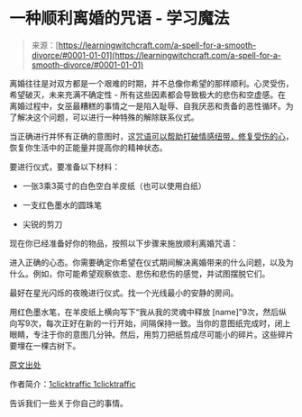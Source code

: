 <!--yml

分类：未分类

日期：2024-06-12 18:16:48

-->

# 一种顺利离婚的咒语 - 学习魔法

> 来源：[https://learningwitchcraft.com/a-spell-for-a-smooth-divorce/#0001-01-01](https://learningwitchcraft.com/a-spell-for-a-smooth-divorce/#0001-01-01)

离婚往往是对双方都是一个艰难的时期，并不总像你希望的那样顺利。心灵受伤，希望破灭，未来充满不确定性 - 所有这些因素都会导致极大的悲伤和空虚感。在离婚过程中，女巫最糟糕的事情之一是陷入耻辱、自我厌恶和责备的恶性循环。为了解决这个问题，可以进行一种特殊的解除联系仪式。

当正确进行并怀有正确的意图时，这[咒语可以帮助打破情感纽带，修复受伤的心](https://learningwitchcraft.com/a-spell-for-mending-the-broken-heart/)，恢复你生活中的正能量并提高你的精神状态。

要进行仪式，要准备以下材料：

+   一张3乘3英寸的白色空白羊皮纸（也可以使用白纸）

+   一支红色墨水的圆珠笔

+   尖锐的剪刀

现在你已经准备好你的物品，按照以下步骤来施放顺利离婚咒语：

进入正确的心态。你需要确定你希望在仪式期间解决离婚带来的什么问题，以及为什么。例如，你可能希望观察依恋、悲伤和悲伤的感觉，并试图摆脱它们。

最好在星光闪烁的夜晚进行仪式。找一个光线最小的安静的房间。

用红色墨水笔，在羊皮纸上横向写下“我从我的灵魂中释放 [name]”9次，然后纵向写9次，每次正好在新的一行开始，间隔保持一致。当你的意图纸完成时，闭上眼睛，专注于你的意图几分钟。然后，用剪刀把纸剪成尽可能小的碎片。这些碎片要埋在一棵古树下。

[原文出处](https://wiccanspells.info/a-spell-for-a-smooth-divorce/)

作者简介：[1clicktraffic 1clicktraffic](https://learningwitchcraft.com/profile/?1clicktraffic/)

告诉我们一些关于你自己的事情。
